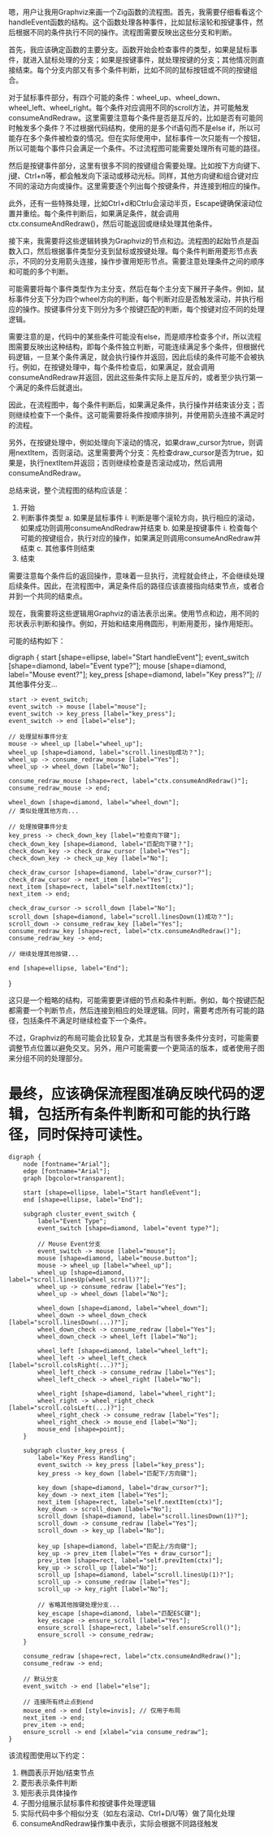 嗯，用户让我用Graphviz来画一个Zig函数的流程图。首先，我需要仔细看看这个handleEvent函数的结构。这个函数处理各种事件，比如鼠标滚轮和按键事件，然后根据不同的条件执行不同的操作。流程图需要反映出这些分支和判断。

首先，我应该确定函数的主要分支。函数开始会检查事件的类型，如果是鼠标事件，就进入鼠标处理的分支；如果是按键事件，就处理按键的分支；其他情况则直接结束。每个分支内部又有多个条件判断，比如不同的鼠标按钮或不同的按键组合。

对于鼠标事件部分，有四个可能的条件：wheel_up、wheel_down、wheel_left、wheel_right。每个条件对应调用不同的scroll方法，并可能触发consumeAndRedraw。这里需要注意每个条件是否是互斥的，比如是否有可能同时触发多个条件？不过根据代码结构，使用的是多个if语句而不是else if，所以可能存在多个条件被检查的情况。但在实际使用中，鼠标事件一次只能有一个按钮，所以可能每个事件只会满足一个条件。不过流程图可能需要处理所有可能的路径。

然后是按键事件部分，这里有很多不同的按键组合需要处理。比如按下方向键下、j键、Ctrl+n等，都会触发向下滚动或移动光标。同样，其他方向键和组合键对应不同的滚动方向或操作。这里需要逐个列出每个按键条件，并连接到相应的操作。

此外，还有一些特殊处理，比如Ctrl+d和Ctrlu会滚动半页，Escape键确保滚动位置并重绘。每个条件判断后，如果满足条件，就会调用ctx.consumeAndRedraw()，然后可能返回或继续处理其他条件。

接下来，我需要将这些逻辑转换为Graphviz的节点和边。流程图的起始节点是函数入口，然后根据事件类型分支到鼠标或按键处理。每个条件判断用菱形节点表示，不同的分支用箭头连接，操作步骤用矩形节点。需要注意处理条件之间的顺序和可能的多个判断。

可能需要将每个事件类型作为主分支，然后在每个主分支下展开子条件。例如，鼠标事件分支下分为四个wheel方向的判断，每个判断对应是否触发滚动，并执行相应的操作。按键事件分支下则分为多个按键匹配的判断，每个按键对应不同的处理逻辑。

需要注意的是，代码中的某些条件可能没有else，而是顺序检查多个if，所以流程图需要反映出这种结构，即每个条件独立判断，可能连续满足多个条件，但根据代码逻辑，一旦某个条件满足，就会执行操作并返回，因此后续的条件可能不会被执行。例如，在按键处理中，每个条件检查后，如果满足，就会调用consumeAndRedraw并返回，因此这些条件实际上是互斥的，或者至少执行第一个满足的条件后就退出。

因此，在流程图中，每个条件判断后，如果满足条件，执行操作并结束该分支；否则继续检查下一个条件。这可能需要将条件按顺序排列，并使用箭头连接不满足时的流程。

另外，在按键处理中，例如处理向下滚动的情况，如果draw_cursor为true，则调用nextItem，否则滚动。这里需要两个分支：先检查draw_cursor是否为true，如果是，执行nextItem并返回；否则继续检查是否滚动成功，然后调用consumeAndRedraw。

总结来说，整个流程图的结构应该是：

1. 开始
2. 判断事件类型
   a. 如果是鼠标事件
      i. 判断是哪个滚轮方向，执行相应的滚动，如果成功则调用consumeAndRedraw并结束
   b. 如果是按键事件
      i. 检查每个可能的按键组合，执行对应的操作，如果满足则调用consumeAndRedraw并结束
   c. 其他事件则结束
3. 结束

需要注意每个条件后的返回操作，意味着一旦执行，流程就会终止，不会继续处理后续条件。因此，在流程图中，满足条件后的路径应该直接指向结束节点，或者合并到一个共同的结束点。

现在，我需要将这些逻辑用Graphviz的语法表示出来。使用节点和边，用不同的形状表示判断和操作。例如，开始和结束用椭圆形，判断用菱形，操作用矩形。

可能的结构如下：

digraph {
    start [shape=ellipse, label="Start handleEvent"];
    event_switch [shape=diamond, label="Event type?"];
    mouse [shape=diamond, label="Mouse event?"];
    key_press [shape=diamond, label="Key press?"];
    // 其他事件分支...

    start -> event_switch;
    event_switch -> mouse [label="mouse"];
    event_switch -> key_press [label="key_press"];
    event_switch -> end [label="else"];

    // 处理鼠标事件分支
    mouse -> wheel_up [label="wheel_up"];
    wheel_up [shape=diamond, label="scroll.linesUp成功？"];
    wheel_up -> consume_redraw_mouse [label="Yes"];
    wheel_up -> wheel_down [label="No"];

    consume_redraw_mouse [shape=rect, label="ctx.consumeAndRedraw()"];
    consume_redraw_mouse -> end;

    wheel_down [shape=diamond, label="wheel_down"];
    // 类似处理其他方向...

    // 处理按键事件分支
    key_press -> check_down_key [label="检查向下键"];
    check_down_key [shape=diamond, label="匹配向下键？"];
    check_down_key -> check_draw_cursor [label="Yes"];
    check_down_key -> check_up_key [label="No"];

    check_draw_cursor [shape=diamond, label="draw_cursor?"];
    check_draw_cursor -> next_item [label="Yes"];
    next_item [shape=rect, label="self.nextItem(ctx)"];
    next_item -> end;

    check_draw_cursor -> scroll_down [label="No"];
    scroll_down [shape=diamond, label="scroll.linesDown(1)成功？"];
    scroll_down -> consume_redraw_key [label="Yes"];
    consume_redraw_key [shape=rect, label="ctx.consumeAndRedraw()"];
    consume_redraw_key -> end;

    // 继续处理其他按键...

    end [shape=ellipse, label="End"];
}

这只是一个粗略的结构，可能需要更详细的节点和条件判断。例如，每个按键匹配都需要一个判断节点，然后连接到相应的处理逻辑。同时，需要考虑所有可能的路径，包括条件不满足时继续检查下一个条件。

不过，Graphviz的布局可能会比较复杂，尤其是当有很多条件分支时，可能需要调整节点位置以避免交叉。另外，用户可能需要一个更简洁的版本，或者使用子图来分组不同的处理部分。

最终，应该确保流程图准确反映代码的逻辑，包括所有条件判断和可能的执行路径，同时保持可读性。
================================================
```graphviz
digraph {
    node [fontname="Arial"];
    edge [fontname="Arial"];
    graph [bgcolor=transparent];

    start [shape=ellipse, label="Start handleEvent"];
    end [shape=ellipse, label="End"];

    subgraph cluster_event_switch {
        label="Event Type";
        event_switch [shape=diamond, label="event type?"];
        
        // Mouse Event分支
        event_switch -> mouse [label="mouse"];
        mouse [shape=diamond, label="mouse.button"];
        mouse -> wheel_up [label="wheel_up"];
        wheel_up [shape=diamond, label="scroll.linesUp(wheel_scroll)?"];
        wheel_up -> consume_redraw [label="Yes"];
        wheel_up -> wheel_down [label="No"];
        
        wheel_down [shape=diamond, label="wheel_down"];
        wheel_down -> wheel_down_check [label="scroll.linesDown(...)?"];
        wheel_down_check -> consume_redraw [label="Yes"];
        wheel_down_check -> wheel_left [label="No"];

        wheel_left [shape=diamond, label="wheel_left"];
        wheel_left -> wheel_left_check [label="scroll.colsRight(...)?"];
        wheel_left_check -> consume_redraw [label="Yes"];
        wheel_left_check -> wheel_right [label="No"];

        wheel_right [shape=diamond, label="wheel_right"];
        wheel_right -> wheel_right_check [label="scroll.colsLeft(...)?"];
        wheel_right_check -> consume_redraw [label="Yes"];
        wheel_right_check -> mouse_end [label="No"];
        mouse_end [shape=point];
    }

    subgraph cluster_key_press {
        label="Key Press Handling";
        event_switch -> key_press [label="key_press"];
        key_press -> key_down [label="匹配下/方向键"];
        
        key_down [shape=diamond, label="draw_cursor?"];
        key_down -> next_item [label="Yes"];
        next_item [shape=rect, label="self.nextItem(ctx)"];
        key_down -> scroll_down [label="No"];
        scroll_down [shape=diamond, label="scroll.linesDown(1)?"];
        scroll_down -> consume_redraw [label="Yes"];
        scroll_down -> key_up [label="No"];

        key_up [shape=diamond, label="匹配上/方向键"];
        key_up -> prev_item [label="Yes + draw_cursor"];
        prev_item [shape=rect, label="self.prevItem(ctx)"];
        key_up -> scroll_up [label="No"];
        scroll_up [shape=diamond, label="scroll.linesUp(1)?"];
        scroll_up -> consume_redraw [label="Yes"];
        scroll_up -> key_right [label="No"];

        // 省略其他按键处理分支...
        key_escape [shape=diamond, label="匹配ESC键"];
        key_escape -> ensure_scroll [label="Yes"];
        ensure_scroll [shape=rect, label="self.ensureScroll()"];
        ensure_scroll -> consume_redraw;
    }

    consume_redraw [shape=rect, label="ctx.consumeAndRedraw()"];
    consume_redraw -> end;

    // 默认分支
    event_switch -> end [label="else"];

    // 连接所有终止点到end
    mouse_end -> end [style=invis]; // 仅用于布局
    next_item -> end;
    prev_item -> end;
    ensure_scroll -> end [xlabel="via consume_redraw"];
}
``` 

该流程图使用以下约定：
1. 椭圆表示开始/结束节点
2. 菱形表示条件判断
3. 矩形表示具体操作
4. 子图分组展示鼠标事件和按键事件处理逻辑
5. 实际代码中多个相似分支（如左右滚动、Ctrl+D/U等）做了简化处理
6. consumeAndRedraw操作集中表示，实际会根据不同路径触发